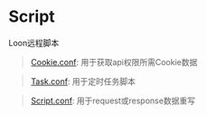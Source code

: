 # Script
Loon远程脚本

> [Cookie.conf](https://raw.staticdn.net/iepngs/Script/master/Cookie.conf):   用于获取api权限所需Cookie数据

> [Task.conf](https://raw.staticdn.net/iepngs/Script/master/Task.conf):     用于定时任务脚本

> [Script.conf](https://raw.staticdn.net/iepngs/Script/master/Script.conf):   用于request或response数据重写

